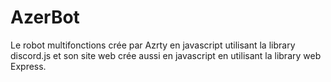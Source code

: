# AzerBot
Le robot multifonctions crée par Azrty en javascript utilisant la library discord.js et son site web crée aussi en javascript en utilisant la library web Express.
